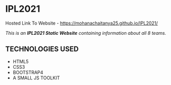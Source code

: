 # IPL2021
Hosted Link To Website - https://mohanachaitanya25.github.io/IPL2021/ 

*This is an **IPL2021 Static Website** containing information about all 8 teams.*

## TECHNOLOGIES USED
- HTML5
- CSS3
- BOOTSTRAP4
- A SMALL JS TOOLKIT
